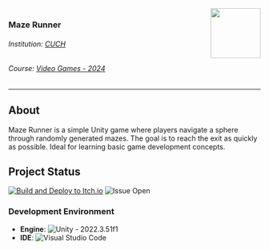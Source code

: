 <img align="right" width="100" height="100" src="https://i.imgur.com/fMsxzfs.jpeg">

### Maze Runner
###### Institution: [CUCH](https://cuch.gob.ar/)
###### Course: [Video Games - 2024](https://cuch.gob.ar/wp-content/uploads/2024/08/tu-primer-videojuego-Programa.pdf)

---

## About
Maze Runner is a simple Unity game where players navigate a sphere through randomly generated mazes. The goal is to reach the exit as quickly as possible. Ideal for learning basic game development concepts.
 
## Project Status
[![Build and Deploy to Itch.io](https://github.com/Bernard2806/Maze-Runner/actions/workflows/webgl-build-deploy.yml/badge.svg)](https://github.com/Bernard2806/Maze-Runner/actions/workflows/webgl-build-deploy.yml)
![Issue Open](https://img.shields.io/github/issues/Bernard2806/Maze-Runner.svg)

### Development Environment
- **Engine**: ![Unity](https://img.shields.io/badge/Unity-100000?style=for-the-badge&logo=unity&logoColor=white) - 2022.3.51f1
- **IDE**: ![Visual Studio Code](https://img.shields.io/badge/Visual_Studio_Code-0078D4?style=for-the-badge&logo=visual%20studio%20code&logoColor=white)
